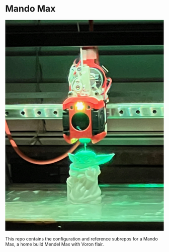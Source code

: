 # Mando Max

![grogu under tapchanger](.images/grogu.jpg)

This repo contains the configuration and reference subrepos for a Mando Max, a home build Mendel Max with Voron flair.


